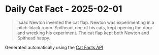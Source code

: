 # Daily Cat Fact - 2025-02-01

> Isaac Newton invented the cat flap. Newton was experimenting in a pitch-black room. Spithead, one of his cats, kept opening the door and wrecking his experiment. The cat flap kept both Newton and Spithead happy.

Generated automatically using the [Cat Facts API](https://catfact.ninja)
